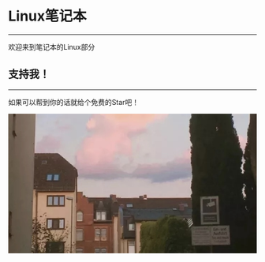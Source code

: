 # Linux笔记本

---

欢迎来到笔记本的Linux部分

## 支持我！

---

如果可以帮到你的话就给个免费的Star吧！

![](https://github.com/bonjour-npy/bonjour-npy.github.io/blob/master/static/img/intro_img.png?raw=true)
